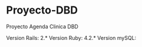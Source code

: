 # Proyecto-DBD
Proyecto Agenda Clinica DBD

Version Rails: 2.*
Version Ruby: 4.2.*
Version mySQL: 

